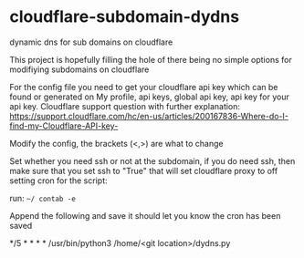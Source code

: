 # cloudflare-subdomain-dydns
dynamic dns for sub domains on cloudflare


This project is hopefully filling the hole of there being no simple options for modifiying subdomains on cloudflare


For the config file you need to get your cloudflare api key which can be found or generated on My profile, api keys, global api key, api key for your api key. Cloudflare support question with further explanation: https://support.cloudflare.com/hc/en-us/articles/200167836-Where-do-I-find-my-Cloudflare-API-key- 

Modify the config, the brackets (<,>) are what to change

Set whether you need ssh or not at the subdomain, if  you do need ssh, then make sure that you set ssh to "True" that will set cloudflare proxy to off 
setting cron for the script:

run: `~/ contab -e`

Append the following and save it should let you know the cron has been saved

*/5 * * * * /usr/bin/python3 /home/<user>\<git location\>/dydns.py

